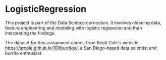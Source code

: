# LogisticRegression
This project is part of the Data Science curriculum. It involves cleaning data, feature engineering and modeling with logistic regression and then interpreting the findings.

The dataset for this assignment comes from Scott Cole's website https://srcole.github.io/100burritos/, a San Diego-based data scientist and burrito enthusiast.

